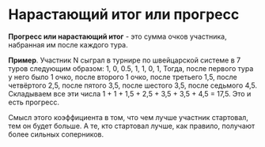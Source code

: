 Нарастающий итог или прогресс
=============================

**Прогресс или нарастающий итог** - это сумма очков участника, набранная им после каждого тура.

**Пример**. Участник N сыграл в турнире по швейцарской системе в 7 туров следующим образом: 1, 0, 0.5, 1, 1, 0, 1, Тогда, после первого тура у него было 1 очко, после второго 1 очко, после третьего 1,5, после четвёртого 2,5, после пятого 3,5, после шестого 3,5, после седьмого 4,5. Складываем все эти числа 1 + 1 + 1,5 + 2,5 + 3,5 + 3,5 + 4,5 = 17,5. Это и есть прогресс.

Смысл этого коэффициента в том, что чем лучше участник стартовал, тем он будет больше. А те, кто стартовал лучше, как правило, получают более сильных соперников.